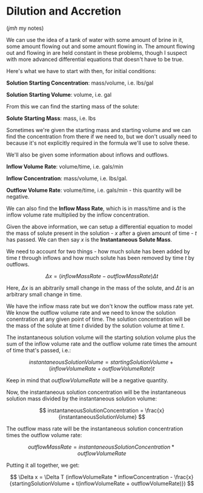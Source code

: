 # Dilution and Accretion
(*jmh* my notes)

We can use the idea of a tank of water with some amount of brine in it, some amount flowing out and some amount flowing in. The amount flowing out and flowing in are held constant in these problems, though I suspect with more advanced differential equations that doesn't have to be true.

Here's what we have to start with then, for initial conditions:

**Solution Starting Concentration**: mass/volume, i.e. lbs/gal

**Solution Starting Volume**: volume, i.e. gal

From this we can find the starting mass of the solute:

**Solute Starting Mass**: mass, i.e. lbs

Sometimes we're given the starting mass and starting volume and we can find the concentration from there if we need to, but we don't usually need to because it's not explicitly required in the formula we'll use to solve these.

We'll also be given some information about inflows and outflows.

**Inflow Volume Rate**: volume/time, i.e. gals/min

**Inflow Concentration**: mass/volume, i.e. lbs/gal.

**Outflow Volume Rate**: volume/time, i.e. gals/min - this quantity will be negative.

We can also find the **Inflow Mass Rate**, which is in mass/time and is the inflow volume rate multiplied by the inflow concentration.

Given the above information, we can setup a differential equation to model the mass of solute present in the solution - $x$ after a given amount of time - $t$ has passed. We can then say $x$ is the **Instantaneous Solute Mass**.

We need to account for two things - how much solute has been added by time $t$ through inflows and how much solute has been removed by time $t$ by outflows.

$$ \Delta x = (inflowMassRate - outflowMassRate)\Delta t $$
  
Here, $\Delta x$ is an abitrarily small change in the mass of the solute, and $\Delta t$ is an arbitrary small change in time.

We have the inflow mass rate but we don't know the outflow mass rate yet. We know the outflow volume rate and we need to know the solution conentration at any given point of time. The solution concentration will be the mass of the solute at time $t$ divided by the solution volume at time $t$.

The instantaneous solution volume will the starting solution volume plus the sum of the inflow volume rate and the outflow volume rate times the amount of time that's passed, i.e.:
  
$$instantaneousSolutionVolume = startingSolutionVolume + (inflowVolumeRate + outflowVolumeRate)t $$

Keep in mind that $outflowVolumeRate$ will be a negative quantity.

Now, the instantaneous solution concentration will be the instantaneous solution mass divided by the instantaneous solution volume:

$$ instantaneousSolutionConcentration = \frac{x}{instantaneousSolutionVolume} $$
  
The outflow mass rate will be the instantaneous solution concentration times the outflow volume rate:
  
$$ outflowMassRate = instantaneousSolutionConcentration * outflowVolumeRate $$
  
Putting it all together, we get:

$$ \Delta x = \Delta T (inflowVolumeRate * inflowConcentration - \frac{x}{startingSolutionVolume + t(inflowVolumeRate + outflowVolumeRate)}) $$
